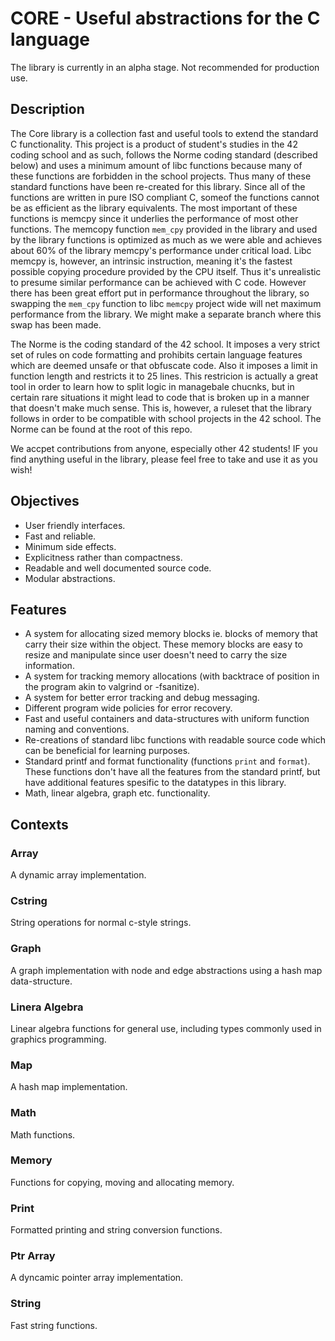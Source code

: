 # CORE - Useful abstractions for the C language

The library is currently in an alpha stage. Not recommended for production use.

## Description

The Core library is a collection fast and useful tools to extend the standard C
functionality. This project is a product of student's  studies in the 42 coding
school and as such, follows the Norme coding standard (described below) and uses
a minimum amount of libc functions because many of these functions are forbidden
in the school projects. Thus many of these standard functions have been
re-created for this library. Since all of the functions are written in pure ISO
compliant C, someof the functions cannot be as efficient as the library
equivalents. The most important of these functions is memcpy since it underlies
the performance of most other functions. The memcopy function `mem_cpy` provided
in the library and used by the library functions is optimized as much as we were
able and achieves about 60% of the library memcpy's performance under critical
load.  Libc memcpy is, however, an intrinsic instruction, meaning it's the
fastest possible copying procedure provided by the CPU itself. Thus it's
unrealistic to presume similar performance can be achieved with C code. However
there has been great effort put in performance throughout the library, so
swapping the `mem_cpy` function to libc `memcpy` project wide will net maximum
performance from the library. We might make a separate branch where this swap
has been made.

The Norme is the coding standard of the 42 school. It imposes a very strict set
of rules on code formatting and prohibits certain language features which are
deemed unsafe or that obfuscate code. Also it imposes a limit in function length
and restricts it to 25 lines. This restricion is actually a great tool in order
to learn how to split logic in managebale chucnks, but in certain rare
situations it might lead to code that is broken up in a manner that doesn't make
much sense. This is, however, a ruleset that the library follows in order to be
compatible with school projects in the 42 school. The Norme can be found at the
root of this repo.

We accpet contributions from anyone, especially other 42 students! IF you find
anything useful in the library, please feel free to take and use it as you
wish!

## Objectives

-	User friendly interfaces.
-	Fast and reliable.
-	Minimum side effects.
-	Explicitness rather than compactness.
-	Readable and well documented source code.
-	Modular abstractions.

## Features

-	A system for allocating sized memory blocks ie. blocks of memory that carry
	their size within the object. These memory blocks are easy to resize and
	manipulate since user doesn't need to carry the size information.
-	A system for tracking memory allocations (with backtrace of position in
	the program akin to valgrind or -fsanitize).
-	A system for better error tracking and debug messaging.
-	Different program wide policies for error recovery.
-	Fast and useful containers and data-structures with uniform function naming
	and conventions.
-	Re-creations of standard libc functions with readable source code which can
	be beneficial for learning purposes.
-	Standard printf and format functionality (functions `print` and `format`).
	These functions don't have all the features from the standard printf, but
	have additional features spesific to the datatypes in this library.
-	Math, linear algebra, graph etc. functionality.

## Contexts

### Array

A dynamic array implementation.

### Cstring

String operations for normal c-style strings.

### Graph

A graph implementation with node and edge abstractions using a hash map
data-structure.

### Linera Algebra

Linear algebra functions for general use, including types commonly used in
graphics programming.

### Map

A hash map implementation.

### Math

Math functions.

### Memory

Functions for copying, moving and allocating memory.

### Print

Formatted printing and string conversion functions.

### Ptr Array

A dyncamic pointer array implementation.

### String

Fast string functions.
